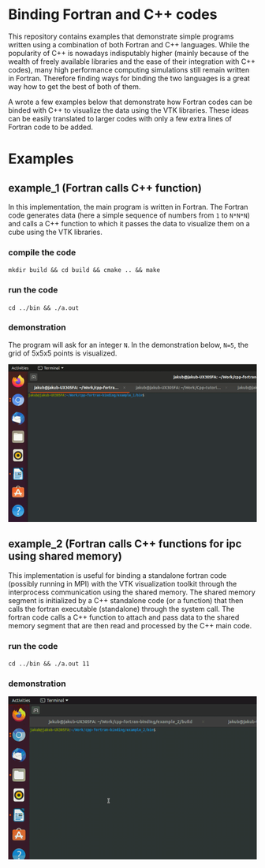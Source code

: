# Binding Fortran and C++ codes

This repository contains examples that demonstrate simple programs written using a combination of both Fortran and C++ languages. While the popularity of C++ is nowadays indisputably higher (mainly because of the wealth of freely available libraries and the ease of their integration with C++ codes), many high performance computing simulations still remain written in Fortran. Therefore finding ways for binding the two languages is a great way how to get the best of both of them.

A wrote a few examples below that demonstrate how Fortran codes can be binded with C++ to visualize the data using the VTK libraries. These ideas can be easily translated to larger codes with only a few extra lines of Fortran code to be added. 

# Examples

## example_1 (Fortran calls C++ function)
In this implementation, the main program is written in Fortran. The Fortran code generates data (here a simple sequence of numbers from `1` to `N*N*N`) and calls a C++ function to which it passes the data to visualize them on a cube using the VTK libraries. 

### compile the code
`mkdir build && cd build && cmake .. && make`

### run the code
`cd ../bin && ./a.out`

### demonstration
The program will ask for an integer `N`. In the demonstration below, `N=5`, the grid of 5x5x5 points is visualized.

![](figures/example_1.gif)

## example_2 (Fortran calls C++ functions for ipc using shared memory)
This implementation is useful for binding a standalone fortran code (possibly running in MPI) with the VTK visualization toolkit through the interprocess communication using the shared memory. The shared memory segment is initialized by a C++ standalone code (or a function) that then calls the fortran executable (standalone) through the system call. The fortran code calls a C++ function to attach and pass data to the shared memory segment that are then read and processed by the C++ main code.  

### run the code
`cd ../bin && ./a.out 11`

### demonstration

![](figures/example_2.gif)
